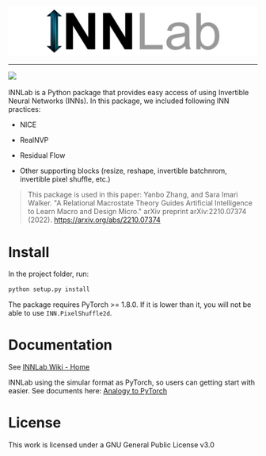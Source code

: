 ![](./images/INNLab.png)

--------------------------------------------------------------------------------


[![](https://img.shields.io/static/v1?label=pytorch&message=≥1.8.0&color=yellow)](https://pytorch.org)

INNLab is a Python package that provides easy access of using Invertible Neural Networks (INNs). In this package, we included following INN practices:

* NICE
* RealNVP
* Residual Flow

* Other supporting blocks (resize, reshape, invertible batchnrom, invertible pixel shuffle, etc.)

> This package is used in this paper: Yanbo Zhang, and Sara Imari Walker. "A Relational Macrostate Theory Guides Artificial Intelligence to Learn Macro and Design Micro." arXiv preprint arXiv:2210.07374 (2022). https://arxiv.org/abs/2210.07374

# Install

In the project folder, run:

```bash
python setup.py install
```

The package requires PyTorch >= 1.8.0. If it is lower than it, you will not be able to use `INN.PixelShuffle2d`.

# Documentation

See [INNLab Wiki - Home](https://github.com/ELIFE-ASU/INNLab/wiki)

INNLab using the simular format as PyTorch, so users can getting start with easier. See documents here: [Analogy to PyTorch](https://github.com/ELIFE-ASU/INNLab/wiki/Analogy-to-PyTorch)

# License

This work is licensed under a GNU General Public License v3.0
